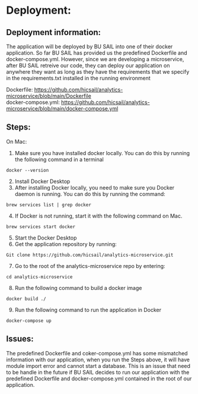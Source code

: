 # Deployment:

## Deployment information:
The application will be deployed by BU SAIL into one of their docker application. So far BU SAIL has provided us the predefined
Dockerfile and docker-compose.yml. However, since we are developing a microservice, after BU SAIL retreive our code, they can deploy
our application on anywhere they want as long as they have the requirements that we specify in the requirements.txt installed in the running environment

Dockerfile: https://github.com/hicsail/analytics-microservice/blob/main/Dockerfile  
docker-compose.yml: https://github.com/hicsail/analytics-microservice/blob/main/docker-compose.yml



## Steps:
On Mac:
1. Make sure you have installed docker locally. You can do this by running the following command in a terminal
```shell
docker --version
```
2. Install Docker Desktop
3. After installing Docker locally, you need to make sure you Docker daemon is running. You can do this by running the command: 
```shell
brew services list | grep docker
```
4. If Docker is not running, start it with the following command on Mac.  
```shell
brew services start docker
```
5. Start the Docker Desktop
6. Get the application repository by running:  
```shell
Git clone https://github.com/hicsail/analytics-microservice.git
```
7. Go to the root of the analytics-microservice repo by entering:  
```shell
cd analytics-microservice
```
8. Run the following command to build a docker image
```shell
docker build ./
```
9. Run the following command to run the application in Docker
```shell
docker-compose up
```


## Issues:
The predefined Dockerfile and coker-compose.yml has some mismatched information with our application, when you run the Steps above, 
it will have module import error and cannot start a database. This is an issue that need to be handle in the future if BU SAIL decides
to run our application with the predefined Dockerfile and docker-compose.yml contained in the root of our application.
